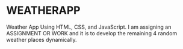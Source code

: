 # WEATHERAPP
Weather App Using HTML, CSS, and JavaScript.
I am assigning an ASSIGNMENT OR WORK and it is to develop the remaining 4 random weather places dynamically.
